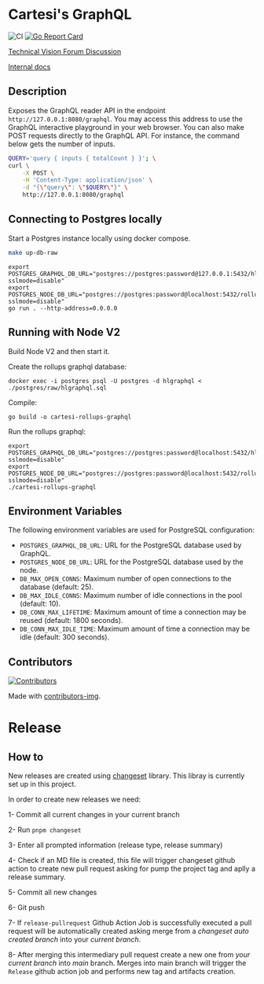 # Cartesi's GraphQL

![CI](https://github.com/cartesi/rollups-graphql/actions/workflows/ci.yaml/badge.svg)
[![Go Report Card](https://goreportcard.com/badge/github.com/cartesi/rollups-graphql)](https://goreportcard.com/report/github.com/cartesi/rollups-graphql)

[Technical Vision Forum Discussion](https://governance.cartesi.io/t/convenience-layer-for-voucher-management-on-cartesi/401)

[Internal docs](./docs/convenience.md)

## Description

Exposes the GraphQL reader API in the endpoint `http://127.0.0.1:8080/graphql`.
You may access this address to use the GraphQL interactive playground in your web browser.
You can also make POST requests directly to the GraphQL API.
For instance, the command below gets the number of inputs.

```sh
QUERY='query { inputs { totalCount } }'; \
curl \
    -X POST \
    -H 'Content-Type: application/json' \
    -d "{\"query\": \"$QUERY\"}" \
    http://127.0.0.1:8080/graphql
```

## Connecting to Postgres locally

Start a Postgres instance locally using docker compose.

```sh
make up-db-raw
```

```shell
export POSTGRES_GRAPHQL_DB_URL="postgres://postgres:password@127.0.0.1:5432/hlgraphql?sslmode=disable"
export POSTGRES_NODE_DB_URL="postgres://postgres:password@localhost:5432/rollupsdb?sslmode=disable"
go run . --http-address=0.0.0.0
```

## Running with Node V2

Build Node V2 and then start it.

Create the rollups graphql database:

```shell
docker exec -i postgres psql -U postgres -d hlgraphql < ./postgres/raw/hlgraphql.sql
```

Compile:

```shell
go build -o cartesi-rollups-graphql
```

Run the rollups graphql:

```shell
export POSTGRES_GRAPHQL_DB_URL="postgres://postgres:password@localhost:5432/hlgraphql?sslmode=disable"
export POSTGRES_NODE_DB_URL="postgres://postgres:password@localhost:5432/rollupsdb?sslmode=disable"
./cartesi-rollups-graphql
```

## Environment Variables

The following environment variables are used for PostgreSQL configuration:

- `POSTGRES_GRAPHQL_DB_URL`: URL for the PostgreSQL database used by GraphQL.
- `POSTGRES_NODE_DB_URL`: URL for the PostgreSQL database used by the node.
- `DB_MAX_OPEN_CONNS`: Maximum number of open connections to the database (default: 25).
- `DB_MAX_IDLE_CONNS`: Maximum number of idle connections in the pool (default: 10).
- `DB_CONN_MAX_LIFETIME`: Maximum amount of time a connection may be reused (default: 1800 seconds).
- `DB_CONN_MAX_IDLE_TIME`: Maximum amount of time a connection may be idle (default: 300 seconds).

## Contributors

[![Contributors](https://contributors-img.firebaseapp.com/image?repo=cartesi/rollups-graphql)](https://github.com/cartesi/rollups-graphql/graphs/contributors)

Made with [contributors-img](https://contributors-img.firebaseapp.com).


# Release

## How to

New releases are created using [changeset](https://github.com/changesets/changesets/blob/main/packages/cli/README.md) library. This libray is currently set up in this project. 

In order to create new releases we need:

1- Commit all current changes in your current branch

2- Run `pnpm changeset`

3- Enter all prompted information (release type, release summary)

4- Check if an MD file is created, this file will trigger changeset github action to create new pull request asking for pump the project tag and aplly a release summary.

5- Commit all new changes

6- Git push 

7- If `release-pullrequest` Github Action Job is successfully executed a pull request will be automatically created asking merge from a _changeset auto created branch_ into your _current branch_.

8- After merging this intermediary pull request create a new one from _your current branch_ into _main_ branch. Merges into main branch will trigger the `Release` github action job and performs new tag and artifacts creation.